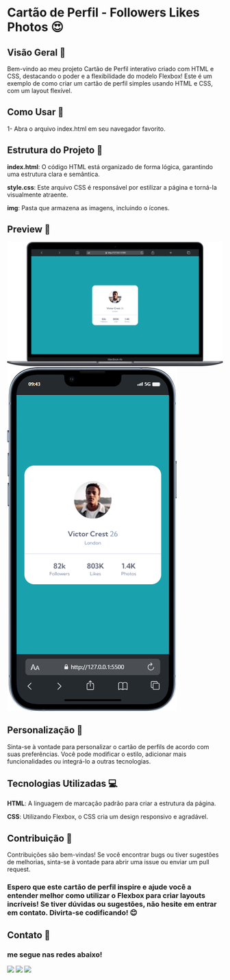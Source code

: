 #  Cartão de Perfil - Followers Likes Photos 😍

## Visão Geral 🚀 
Bem-vindo ao meu projeto Cartão de Perfil interativo criado com HTML e CSS, destacando o poder e a flexibilidade do modelo Flexbox! Este é um exemplo de como criar um cartão de perfil simples usando HTML e CSS, com um layout flexível.

## Como Usar 🚀
1- Abra o arquivo index.html em seu navegador favorito.


## Estrutura do Projeto 📂
**index.html**:
 O código HTML está organizado de forma lógica, garantindo uma estrutura clara e semântica.

**style.css**:
 Este arquivo CSS é responsável por estilizar a página e torná-la visualmente atraente.

**img**: Pasta que armazena as imagens, incluindo o ícones.

## Preview 📸

<img src="./src/images/desktop.png">
<img src="./src/images/mobile.png">


## Personalização 🎨
Sinta-se à vontade para personalizar o  cartão de perfils de acordo com suas preferências. Você pode modificar o estilo, adicionar mais funcionalidades ou integrá-lo a outras tecnologias.

## Tecnologias Utilizadas  💻
**HTML**: A linguagem de marcação padrão para criar a estrutura da página.

**CSS**: Utilizando Flexbox, o CSS cria um design responsivo e agradável.

## Contribuição 🤝
Contribuições são bem-vindas! Se você encontrar bugs ou tiver sugestões de melhorias, sinta-se à vontade para abrir uma issue ou enviar um pull request.



### Espero que este  cartão de perfil inspire e ajude você a entender melhor como utilizar o Flexbox para criar layouts incríveis! Se tiver dúvidas ou sugestões, não hesite em entrar em contato. Divirta-se codificando! 😊 

## Contato 📲

### me segue nas redes abaixo!
 
<div> 
  
  <a href="https://instagram.com/ronyeelle" target="_blank"><img src="https://img.shields.io/badge/-Instagram-%23E4405F?style=for-the-badge&logo=instagram&logoColor=white" target="_blank"></a>
  <a href = "mailto:ronyelleob@gmail.com"><img src="https://img.shields.io/badge/-Gmail-%23333?style=for-the-badge&logo=gmail&logoColor=white" target="_blank"></a>
  <a href="https://www.linkedin.com/in/ronyelle-oliveira-108883286" target="_blank"><img src="https://img.shields.io/badge/-LinkedIn-%230077B5?style=for-the-badge&logo=linkedin&logoColor=white" target="_blank"></a>
</div>